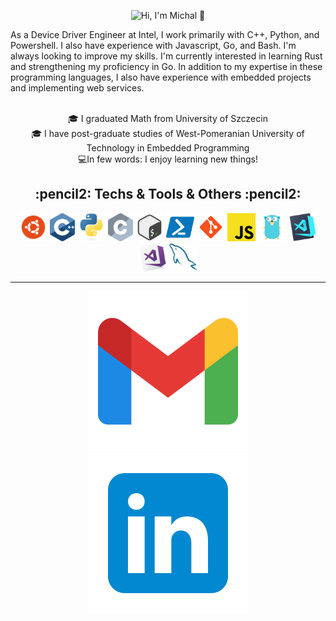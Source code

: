 <p align="center">
  <img src="https://github.com/nowek7/assets/welcome_banner.gif"
       alt="Hi, I'm Michal 👋">
</p>

<p align='left'>
As a Device Driver Engineer at Intel, I work primarily with C++, Python, and Powershell. I also have experience with Javascript, Go, and Bash. I'm always looking to improve my skills.
I'm currently interested in learning Rust and strengthening my proficiency in Go. In addition to my expertise in these programming languages, I also have experience with embedded projects and implementing web services.
</p>

<p align="center">
  <br>
  🎓 I graduated Math from University of Szczecin
  <br>
  🎓 I have post-graduate studies of West-Pomeranian University of Technology in Embedded Programming
  <br>
  💻In few words: I enjoy learning new things!
</p>

<h2 align="center">
  :pencil2: Techs & Tools & Others :pencil2:
</h2>

<p align="center">
  <img title="Ubuntu" height="45" src="assets/ubuntu.png">
  <img title="C++" height="45" src="assets/cpp.svg">
  <img title="Python" height="45" src="assets/python.svg">
  <img title="C" height="45" src="assets/c.svg">
  <img title="Bash" height="45" src="assets/bash.svg">
  <img title="Powershell" height="45" src="assets/powershell.svg">
  <img title="Git" height="45" src="assets/git.svg">
  <img title="Javascript" height="45" src="assets/javascript.svg">
  <img title="Go" height="45" src="assets/golang.svg">
  <img title="VsCode" height="45" src="assets/vscode.png">
  <img title="Microsoft Visual Studio" height="45" src="assets/visual_studio.png">
  <img title="MySQL" height="45" src="assets/mysql.svg">
</p>
<hr>

<p align="center">
  <a href="mailto:mnowak@duck.com">
    <img src="assets/gmail.svg" alt="email"/>
  </a>
  <a href="https://www.linkedin.com/in/micha\%C5\%82-nowak-777963163/">
    <img src="assets/linkedin.svg" alt="linkedin"/>
  </a>
</p>


